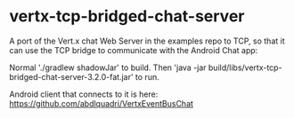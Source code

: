 # vertx-tcp-bridged-chat-server
A port of the Vert.x chat Web Server in the examples repo to TCP,
so that it can use the TCP bridge to communicate with the Android Chat app: 

Normal './gradlew shadowJar' to build. Then 'java -jar build/libs/vertx-tcp-bridged-chat-server-3.2.0-fat.jar' to run.

Android client that connects to it is here: https://github.com/abdlquadri/VertxEventBusChat
